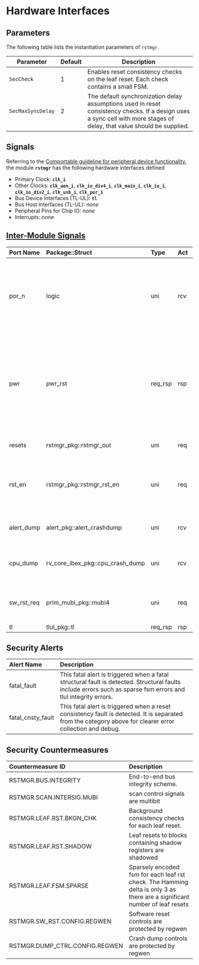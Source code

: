 # Hardware Interfaces

## Parameters

The following table lists the instantiation parameters of `rstmgr`.

Parameter                   | Default       | Description
----------------------------|---------------|---------------
`SecCheck`                  | 1             | Enables reset consistency checks on the leaf reset.  Each check contains a small FSM.
`SecMaxSyncDelay`           | 2             | The default synchronization delay assumptions used in reset consistency checks.  If a design uses a sync cell with more stages of delay, that value should be supplied.


## Signals

<!-- BEGIN CMDGEN util/regtool.py --interfaces ./hw/top_earlgrey/ip/rstmgr/data/autogen/rstmgr.hjson -->
Referring to the [Comportable guideline for peripheral device functionality](https://opentitan.org/book/doc/contributing/hw/comportability), the module **`rstmgr`** has the following hardware interfaces defined
- Primary Clock: **`clk_i`**
- Other Clocks: **`clk_aon_i`**, **`clk_io_div4_i`**, **`clk_main_i`**, **`clk_io_i`**, **`clk_io_div2_i`**, **`clk_usb_i`**, **`clk_por_i`**
- Bus Device Interfaces (TL-UL): **`tl`**
- Bus Host Interfaces (TL-UL): *none*
- Peripheral Pins for Chip IO: *none*
- Interrupts: *none*

## [Inter-Module Signals](https://opentitan.org/book/doc/contributing/hw/comportability/index.html#inter-signal-handling)

| Port Name   | Package::Struct                  | Type    | Act   |   Width | Description                                                                                                                  |
|:------------|:---------------------------------|:--------|:------|--------:|:-----------------------------------------------------------------------------------------------------------------------------|
| por_n       | logic                            | uni     | rcv   |       2 | Root power on reset signals from ast. There is one root reset signal for each core power domain.                             |
| pwr         | pwr_rst                          | req_rsp | rsp   |       1 | Reset request signals from power manager. Power manager can request for specific domains of the lc/sys reset tree to assert. |
| resets      | rstmgr_pkg::rstmgr_out           | uni     | req   |       1 | Leaf resets fed to the system.                                                                                               |
| rst_en      | rstmgr_pkg::rstmgr_rst_en        | uni     | req   |       1 | Low-power-group outputs used by alert handler.                                                                               |
| alert_dump  | alert_pkg::alert_crashdump       | uni     | rcv   |       1 | Alert handler crash dump information.                                                                                        |
| cpu_dump    | rv_core_ibex_pkg::cpu_crash_dump | uni     | rcv   |       1 | Main processing element crash dump information.                                                                              |
| sw_rst_req  | prim_mubi_pkg::mubi4             | uni     | req   |       1 | Software requested system reset to pwrmgr.                                                                                   |
| tl          | tlul_pkg::tl                     | req_rsp | rsp   |       1 |                                                                                                                              |

## Security Alerts

| Alert Name        | Description                                                                                                                                                    |
|:------------------|:---------------------------------------------------------------------------------------------------------------------------------------------------------------|
| fatal_fault       | This fatal alert is triggered when a fatal structural fault is detected. Structural faults include errors such as sparse fsm errors and tlul integrity errors. |
| fatal_cnsty_fault | This fatal alert is triggered when a reset consistency fault is detected. It is separated from the category above for clearer error collection and debug.      |

## Security Countermeasures

| Countermeasure ID              | Description                                                                                                                |
|:-------------------------------|:---------------------------------------------------------------------------------------------------------------------------|
| RSTMGR.BUS.INTEGRITY           | End-to-end bus integrity scheme.                                                                                           |
| RSTMGR.SCAN.INTERSIG.MUBI      | scan control signals are multibit                                                                                          |
| RSTMGR.LEAF.RST.BKGN_CHK       | Background consistency checks for each leaf reset.                                                                         |
| RSTMGR.LEAF.RST.SHADOW         | Leaf resets to blocks containing shadow registers are shadowed                                                             |
| RSTMGR.LEAF.FSM.SPARSE         | Sparsely encoded fsm for each leaf rst check. The Hamming delta is only 3 as there are a significant number of leaf resets |
| RSTMGR.SW_RST.CONFIG.REGWEN    | Software reset controls are protected by regwen                                                                            |
| RSTMGR.DUMP_CTRL.CONFIG.REGWEN | Crash dump controls are protected by regwen                                                                                |


<!-- END CMDGEN -->

